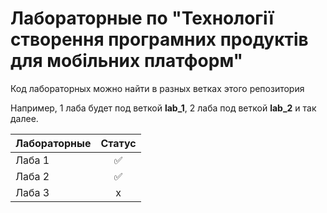 # Лабораторные по "Технології створення програмних продуктів для мобільних платформ"

Код лабораторных можно найти в разных ветках этого репозитория

Например, 1 лаба будет под веткой **lab_1**, 2 лаба под веткой **lab_2** и так далее.


| Лабораторные          | Статус                |
| ------------- |:------------------:| 
| Лаба 1        | ✅    | 
| Лаба 2        | ✅ | 
| Лаба 3        | x | 